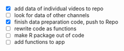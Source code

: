 - [x] add data of individual videos to repo
- [ ] look for data of other channels
- [x] finish data preparation code, push to Repo
- [ ] rewrite code as functions
- [ ] make R package out of code
- [ ] add functions to app
